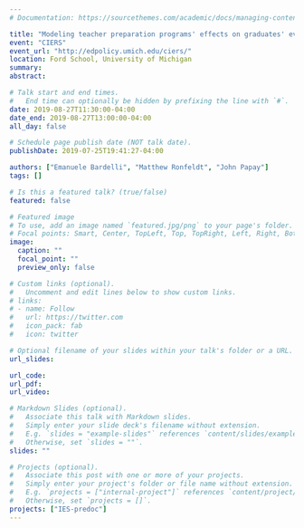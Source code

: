 ```yaml
---
# Documentation: https://sourcethemes.com/academic/docs/managing-content/

title: "Modeling teacher preparation programs' effects on graduates' evaluation scores"
event: "CIERS"
event_url: "http://edpolicy.umich.edu/ciers/"
location: Ford School, University of Michigan
summary:
abstract:

# Talk start and end times.
#   End time can optionally be hidden by prefixing the line with `#`.
date: 2019-08-27T11:30:00-04:00
date_end: 2019-08-27T13:00:00-04:00
all_day: false

# Schedule page publish date (NOT talk date).
publishDate: 2019-07-25T19:41:27-04:00

authors: ["Emanuele Bardelli", "Matthew Ronfeldt", "John Papay"]
tags: []

# Is this a featured talk? (true/false)
featured: false

# Featured image
# To use, add an image named `featured.jpg/png` to your page's folder.
# Focal points: Smart, Center, TopLeft, Top, TopRight, Left, Right, BottomLeft, Bottom, BottomRight.
image:
  caption: ""
  focal_point: ""
  preview_only: false

# Custom links (optional).
#   Uncomment and edit lines below to show custom links.
# links:
# - name: Follow
#   url: https://twitter.com
#   icon_pack: fab
#   icon: twitter

# Optional filename of your slides within your talk's folder or a URL.
url_slides:

url_code:
url_pdf:
url_video:

# Markdown Slides (optional).
#   Associate this talk with Markdown slides.
#   Simply enter your slide deck's filename without extension.
#   E.g. `slides = "example-slides"` references `content/slides/example-slides.md`.
#   Otherwise, set `slides = ""`.
slides: ""

# Projects (optional).
#   Associate this post with one or more of your projects.
#   Simply enter your project's folder or file name without extension.
#   E.g. `projects = ["internal-project"]` references `content/project/deep-learning/index.md`.
#   Otherwise, set `projects = []`.
projects: ["IES-predoc"]
---
```

